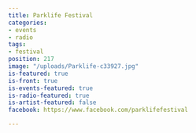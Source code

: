 ```yaml
---
title: Parklife Festival
categories:
- events
- radio
tags:
- festival
position: 217
image: "/uploads/Parklife-c33927.jpg"
is-featured: true
is-front: true
is-events-featured: true
is-radio-featured: true
is-artist-featured: false
facebook: https://www.facebook.com/parklifefestival

---
```



